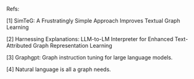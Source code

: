 Refs:

[1] SimTeG: A Frustratingly Simple Approach Improves Textual Graph Learning

[2] Harnessing Explanations: LLM-to-LM Interpreter for Enhanced Text-Attributed Graph Representation Learning 

[3] Graphgpt: Graph instruction tuning for large language models.

[4] Natural language is all a graph needs.